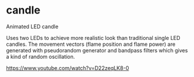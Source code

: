 candle
======

Animated LED candle

Uses two LEDs to achieve more realistic look than traditional single LED candles.
The movement vectors (flame position and flame power) are generated with pseudorandom generator and bandpass filters which gives a kind of random oscillation.

https://www.youtube.com/watch?v=D22zeqLK8-0
